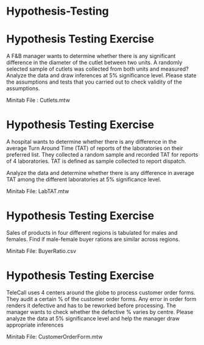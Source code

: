 # Hypothesis-Testing

# Hypothesis Testing Exercise

 A F&B manager wants to determine whether there is any significant difference in the diameter of the cutlet between two units. A randomly selected sample of cutlets was collected from both units and measured? Analyze the data and draw inferences at 5% significance level. Please state the assumptions and tests that you carried out to check validity of the assumptions.


 Minitab File : Cutlets.mtw

# Hypothesis Testing Exercise

A hospital wants to determine whether there is any difference in the average Turn Around Time (TAT) of reports of the laboratories on their preferred list. They collected a random sample and recorded TAT for reports of 4 laboratories. TAT is defined as sample collected to report dispatch.
   
Analyze the data and determine whether there is any difference in average TAT among the different laboratories at 5% significance level.
 

Minitab File: LabTAT.mtw

# Hypothesis Testing Exercise

Sales of products in four different regions is tabulated for males and females. Find if male-female buyer rations are similar across regions.

Minitab File: BuyerRatio.csv

# Hypothesis Testing Exercise

TeleCall uses 4 centers around the globe to process customer order forms. They audit a certain % of the customer order forms. Any error in order form renders it defective and has to be reworked before processing.
The manager wants to check whether the defective % varies by centre. Please analyze the data at 5% significance level and help the manager draw appropriate inferences

Minitab File: CustomerOrderForm.mtw
